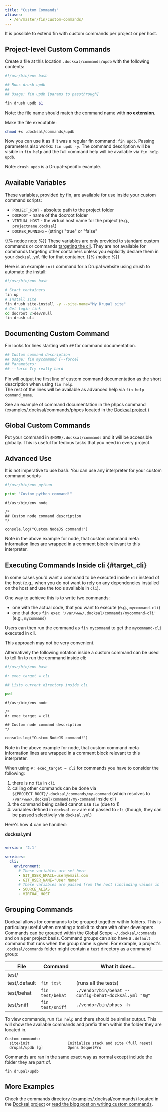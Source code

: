 ```yaml
---
title: "Custom Commands"
aliases:
  - /en/master/fin/custom-commands/
---
```


It is possible to extend fin with custom commands per project or per host.

## Project-level Custom Commands

Create a file at this location `.docksal/commands/updb` with the following contents:

```bash
#!/usr/bin/env bash

## Runs drush updb
##
## Usage: fin updb [params to passthrough]

fin drush updb $1
```
Note: the file name should match the command name with **no extension**.

Make the file executable:

```bash
chmod +x .docksal/commands/updb
```

Now you can use it as if it was a regular fin command: `fin updb`.
Passing parameters also works: `fin updb -y`.
The command description will be visible in `fin help` and the full command help will be available via `fin help updb`.

Note: `drush updb` is a Drupal-specific example.

## Available Variables

These variables, provided by fin, are available for use inside your custom command scripts:

* `PROJECT_ROOT` - absolute path to the project folder
* `DOCROOT` - name of the docroot folder
* `VIRTUAL_HOST` - the virtual host name for the project (e.g., `projectname.docksal`)
* `DOCKER_RUNNING` - (string) "true" or "false"


{{% notice note %}}
These variables are only provided to standard custom commands or commands [targeting the cli](#target_cli). They are
not available for commands targeting other containers unless you explicitly declare them in your `docksal.yml` file for
that container.
{{% /notice %}}

Here is an example `init` command for a Drupal website using drush to automate the install:  

```bash
#!/usr/bin/env bash

# Start containers
fin up
# Install site
fin drush site-install -y --site-name="My Drupal site"
# Get login link
cd docroot 2>dev/null
fin drush uli
```

## Documenting Custom Command

Fin looks for lines starting with `##` for command documentation.

```bash
## Custom command description
## Usage: fin mycommand [--force]
## Parameters:
## --force Try really hard
```

Fin will output the first line of custom command documentation as the short description when using `fin help`.  
The rest of the lines will be available as advanced help via `fin help command_name`.

See an example of command documentation in the phpcs command (examples/.docksal/commands/phpcs located in the [Docksal project](https://github.com/docksal/docksal).)

## Global Custom Commands

Put your command in `$HOME/.docksal/commands` and it will be accessible globally.
This is useful for tedious tasks that you need in every project.

## Advanced Use

It is not imperative to use bash. You can use any interpreter for your custom command scripts

```python
#!/usr/bin/env python

print "Custom python command!"
```

```node
#!/usr/bin/env node

/*
## Custom node command description
*/

console.log("Custom NodeJS command!")
```

Note in the above example for node, that custom command meta information lines are wrapped in a comment block
relevant to this interpreter.

## Executing Commands Inside cli {#target_cli}

In some cases you'd want a command to be executed inside `cli` instead of the host (e.g., when you do not want to rely on
any dependencies installed on the host and use the tools available in `cli`).

One way to achieve this is to write two commands:

- one with the actual code, that you want to execute (e.g., `mycommand-cli`)
- one that does `fin exec '/var/www/.docksal/commands/mycommand-cli'` (e.g., `mycommand`)

Users can then run the command as `fin mycommand` to get the `mycommand-cli` executed in cli.

This approach may not be very convenient.

Alternatively the following notation inside a custom command can be used to tell fin to run the command inside cli:

```bash
#!/usr/bin/env bash

#: exec_target = cli

## Lists current directory inside cli

pwd
```

```node
#!/usr/bin/env node

/*
#: exec_target = cli

## Custom node command description
*/

console.log("Custom NodeJS command!")
```

Note in the above example for node, that custom command meta information lines are wrapped in a comment block
relevant to this interpreter.

When using `#: exec_target = cli` for commands you have to consider the following:

1. there is no `fin` in `cli`
2. calling other commands can be done via `${PROJECT_ROOT}/.docksal/commands/my-command` (which resolves to `/var/www/.docksal/commands/my-command` inside cli)
3. the command being called cannot use `fin` (due to 1)
4. variables defined in `docksal.env` are not passed to `cli` (though, they can be passed selectively via `docksal.yml`)

Here's how 4 can be handled:

**docksal.yml**

```yaml

version: '2.1'

services:
  cli:
    environment:
      # These variables are set here
      - GIT_USER_EMAIL=user@email.com
      - GIT_USER_NAME="User Name"
      # These variables are passed from the host (including values in `docksal.env`/`docksal-local.env`)
      - SOURCE_ALIAS
      - VIRTUAL_HOST
```

## Grouping Commands

Docksal allows for commands to be grouped together within folders. This is particulary useful when creating a toolkit to share with other developers. Commands can be grouped within the Global Scope `~/.docksal/commands` and on a per project basis. Command groups can also have a `.default` command that runs when the group name is given. For example, a project's `.docksal/commands` folder might contain a `test` directory as a command group:

| File          | Command           | What it does...                                       |
| ------------- | ----------------- | ----------------------------------------------------- |
| test/         | | |
| test/.default | `fin test`        | (runs all the tests)                                  |
| test/behat    | `fin test/behat`  | `./vendor/bin/behat --config=behat-docksal.yml "$@"`  |
| test/sniff    | `fin test/sniff`  | `./vendor/bin/phpcs -h`                               |

To view commands, run `fin help` and there should be similar output. This will show the available commands and prefix them within the folder they are located in.

```
Custom commands:
  site/init                 Initialize stack and site (full reset)
  drupal/updb [g]     	    Opens SequelPro
```

Commands are ran in the same exact way as normal except include the folder they are part of.

```
fin drupal/updb
```

## More Examples

Check the commands directory (examples/.docksal/commands) located in the [Docksal project](https://github.com/docksal/docksal) 
or [read the blog post on writing custom commands](https://blog.docksal.io/writing-fin-init-and-other-docksal-custom-commands-dc103b2747cd).
